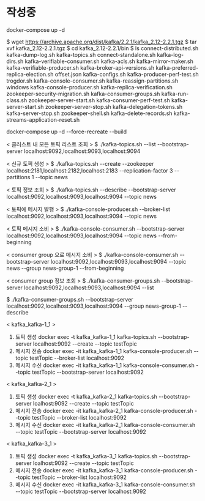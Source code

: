 # 작성중 
docker-compose up -d 

$ wget https://archive.apache.org/dist/kafka/2.2.1/kafka_2.12-2.2.1.tgz
$ tar xvf kafka_2.12-2.2.1.tgz
$ cd kafka_2.12-2.2.1/bin
$ ls
connect-distributed.sh              kafka-dump-log.sh                   kafka-topics.sh
connect-standalone.sh               kafka-log-dirs.sh                   kafka-verifiable-consumer.sh
kafka-acls.sh                       kafka-mirror-maker.sh               kafka-verifiable-producer.sh
kafka-broker-api-versions.sh        kafka-preferred-replica-election.sh offset.json
kafka-configs.sh                    kafka-producer-perf-test.sh         trogdor.sh
kafka-console-consumer.sh           kafka-reassign-partitions.sh        windows
kafka-console-producer.sh           kafka-replica-verification.sh       zookeeper-security-migration.sh
kafka-consumer-groups.sh            kafka-run-class.sh                  zookeeper-server-start.sh
kafka-consumer-perf-test.sh         kafka-server-start.sh               zookeeper-server-stop.sh
kafka-delegation-tokens.sh          kafka-server-stop.sh                zookeeper-shell.sh
kafka-delete-records.sh             kafka-streams-application-reset.sh

docker-compose up -d --force-recreate --build


< 클러스트 내 모든 토픽 리스트 조회 >
$ ./kafka-topics.sh --list --bootstrap-server localhost:9092,localhost:9093,localhost:9094

< 신규 토픽 생성 >
$ ./kafka-topics.sh --create --zookeeper localhost:2181,localhost:2182,localhost:2183 --replication-factor 3 --partitions 1 --topic news

< 토픽 정보 조회 >
$ ./kafka-topics.sh --describe --bootstrap-server localhost:9092,localhost:9093,localhost:9094 --topic news

< 토픽에 메시지 발행 >
$ ./kafka-console-producer.sh --broker-list localhost:9092,localhost:9093,localhost:9094 --topic news

< 토픽 메시지 소비 >
$ ./kafka-console-consumer.sh --bootstrap-server localhost:9092,localhost:9093,localhost:9094 --topic news --from-beginning

< consumer group 으로 메시지 소비 >
$ ./kafka-console-consumer.sh --bootstrap-server localhost:9092,localhost:9093,localhost:9094 --topic news --group news-group-1 --from-beginning

< consumer group 정보 조회 >
$ ./kafka-consumer-groups.sh --bootstrap-server localhost:9092,localhost:9093,localhost:9094 --list

$ ./kafka-consumer-groups.sh --bootstrap-server localhost:9092,localhost:9093,localhost:9094 --group news-group-1 --describe

< kafka_kafka-1_1 >
1. 토픽 생성
docker exec -t kafka_kafka-1_1 kafka-topics.sh --bootstrap-server localhost:9092 --create --topic testTopic
2. 메시지 전송
docker exec -it kafka_kafka-1_1 kafka-console-producer.sh --topic testTopic --broker-list localhost:9092
3. 메시지 수신
docker exec -it kafka_kafka-1_1 kafka-console-consumer.sh --topic testTopic --bootstrap-server localhost:9092

< kafka_kafka-2_1 >
1. 토픽 생성
docker exec -t kafka_kafka-2_1 kafka-topics.sh --bootstrap-server loalhost:9092 --create --topic testTopic
2. 메시지 전송
docker exec -it kafka_kafka-2_1 kafka-console-producer.sh --topic testTopic --broker-list localhost:9092
3. 메시지 수신
docker exec -it kafka_kafka-2_1 kafka-console-consumer.sh --topic testTopic --bootstrap-server localhost:9092

< kafka_kafka-3_1 >
1. 토픽 생성
docker exec -t kafka_kafka-3_1 kafka-topics.sh --bootstrap-server loalhost:9092 --create --topic testTopic
2. 메시지 전송
docker exec -it kafka_kafka-3_1 kafka-console-producer.sh --topic testTopic --broker-list localhost:9092
3. 메시지 수신
docker exec -it kafka_kafka-3_1 kafka-console-consumer.sh --topic testTopic --bootstrap-server localhost:9092

